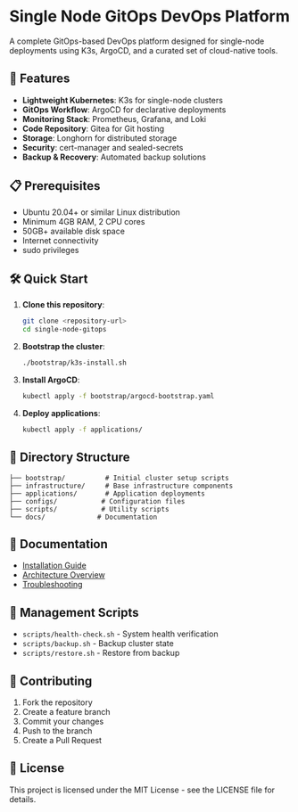 # Single Node GitOps DevOps Platform

A complete GitOps-based DevOps platform designed for single-node deployments using K3s, ArgoCD, and a curated set of cloud-native tools.

## 🚀 Features

- **Lightweight Kubernetes**: K3s for single-node clusters
- **GitOps Workflow**: ArgoCD for declarative deployments
- **Monitoring Stack**: Prometheus, Grafana, and Loki
- **Code Repository**: Gitea for Git hosting
- **Storage**: Longhorn for distributed storage
- **Security**: cert-manager and sealed-secrets
- **Backup & Recovery**: Automated backup solutions

## 📋 Prerequisites

- Ubuntu 20.04+ or similar Linux distribution
- Minimum 4GB RAM, 2 CPU cores
- 50GB+ available disk space
- Internet connectivity
- sudo privileges

## 🛠️ Quick Start

1. **Clone this repository**:
   ```bash
   git clone <repository-url>
   cd single-node-gitops
   ```

2. **Bootstrap the cluster**:
   ```bash
   ./bootstrap/k3s-install.sh
   ```

3. **Install ArgoCD**:
   ```bash
   kubectl apply -f bootstrap/argocd-bootstrap.yaml
   ```

4. **Deploy applications**:
   ```bash
   kubectl apply -f applications/
   ```

## 📁 Directory Structure

```
├── bootstrap/          # Initial cluster setup scripts
├── infrastructure/     # Base infrastructure components
├── applications/       # Application deployments
├── configs/           # Configuration files
├── scripts/           # Utility scripts
└── docs/             # Documentation
```

## 📖 Documentation

- [Installation Guide](docs/installation.md)
- [Architecture Overview](docs/architecture.md)
- [Troubleshooting](docs/troubleshooting.md)

## 🔧 Management Scripts

- `scripts/health-check.sh` - System health verification
- `scripts/backup.sh` - Backup cluster state
- `scripts/restore.sh` - Restore from backup

## 🤝 Contributing

1. Fork the repository
2. Create a feature branch
3. Commit your changes
4. Push to the branch
5. Create a Pull Request

## 📄 License

This project is licensed under the MIT License - see the LICENSE file for details.
